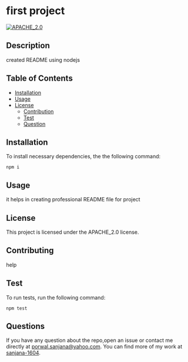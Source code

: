 # first project

  [![APACHE_2.0](https://img.shields.io/badge/License-APACHE_2.0-blue.svg)](https://opensource.org/licenses/APACHE_2.0)

## Description
created README using nodejs

## Table of Contents

- [Installation](#Installation)
- [Usage](#Usage)
- [License](#License)
    - [Contribution](#Contribution)
    - [Test](#Test)
    - [Question](#Question)

## Installation
To install necessary dependencies, the the following command:
    
    npm i

## Usage
it helps in creating professional README file for project

## License
This project is licensed under the APACHE_2.0 license.

## Contributing
help

## Test
To run tests, run the following command:
    
    npm test

## Questions
If you have any question about the repo,open an issue or contact me directly at [porwal.sanjana@yahoo.com](porwal.sanjana@yahoo.com). You can find more of my work at [sanjana-1604](sanjana-1604).
